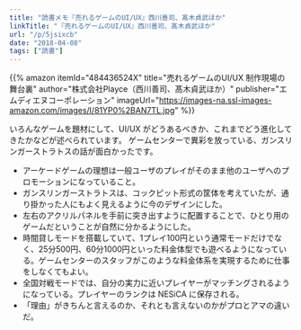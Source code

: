 ```yaml
---
title: "読書メモ『売れるゲームのUI/UX』西川善司、髙木貞武ほか"
linkTitle: "『売れるゲームのUI/UX』西川善司、髙木貞武ほか"
url: "/p/5jsixcb"
date: "2018-04-08"
tags: ["読書"]
---
```


{{% amazon
  itemId="484436524X"
  title="売れるゲームのUI/UX 制作現場の舞台裏"
  author="株式会社Playce（西川善司、髙木貞武ほか）"
  publisher="エムディエヌコーポレーション"
  imageUrl="https://images-na.ssl-images-amazon.com/images/I/81YP0%2BAN7TL.jpg"
%}}

いろんなゲームを題材にして、UI/UX がどうあるべきか、これまでどう進化してきたかなどが述べられています。
ゲームセンターで異彩を放っている、ガンスリンガーストラトスの話が面白かったです。

* アーケードゲームの理想は一般ユーザのプレイがそのまま他のユーザへのプロモーションになっていること。
* ガンスリンガーストラトスは、コックピット形式の筐体を考えていたが、通り掛かった人にもよく見えるように今のデザインにした。
* 左右のアクリルパネルを手前に突き出すように配置することで、ひとり用のゲームだということが自然に分かるようにした。
* 時間貸しモードを搭載していて、1プレイ100円という通常モードだけでなく、25分500円、60分1000円といった料金体型でも遊べるようになっている。ゲームセンターのスタッフがこのような料金体系を実現するために仕事をしなくてもよい。
* 全国対戦モードでは、自分の実力に近いプレイヤーがマッチングされるようになっている。プレイヤーのランクは NESiCA に保存される。
* 「理由」がきちんと言えるのか、それとも言えないのかがプロとアマの違いだ。

